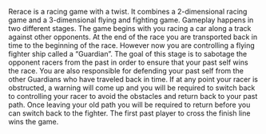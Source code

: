 Rerace is a racing game with a twist. It combines a 2-dimensional racing game and a 3-dimensional flying and fighting game. Gameplay happens in two different stages. The game begins with you racing a car along a track against other opponents. At the end of the race you are transported back in time to the beginning of the race. However now you are controlling a flying fighter ship called a “Guardian”. The goal of this stage is to sabotage the opponent racers from the past in order to ensure that your past self wins the race. You are also responsible for defending your past self from the other Guardians who have traveled back in time. If at any point your racer is obstructed, a warning will come up and you will be required to switch back to controlling your racer  to avoid the obstacles and return back to your past path. Once leaving your old path you will be required to return before you can switch back to the fighter. The first past player to cross the finish line wins the game.